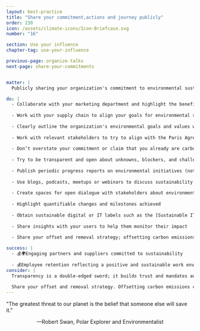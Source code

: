 ```yaml
---
layout: best-practice
title: "Share your commitment,actions and journey publicly"
order: 230
icon: /assets/climate-icons/Icon-Briefcase.svg
number: "16"

section: Use your influence
chapter-tag: use-your-influence

previous-page: organize-talks
next-page: share-your-commitments


matter: |
  Publicly sharing your organization's commitment to environmental sustainability fosters transparency, builds stakeholder trust, and amplifies impact by inspiring others. It demonstrates corporate responsibility, responding to increasing consumer and investor demand for companies prioritizing the planet and profit. As a product leader, you should publicly promote actions your organization takes from this document.

do: |
  - Collaborate with your marketing department and highlight the benefits of being open about your commitment to sustainability (in the product, in social media, to your investors and your community at large)
  
  - Work with your supply chain to align your goals for environmental sustainability and provide [supplier standards of practice](https://sustainablewebdesign.org/guidelines/5-16-create-a-supplier-standards-of-practice/)
  
  - Clearly outline the organization's environmental goals and values with near term goals (ideally yearly goals)
  
  - Work with relevant stakeholders to try to align with the Paris Agreement: 50% emissions reduction by 2030, (on [all three scopes](https://ghgprotocol.org/blog/you-too-can-master-value-chain-emissions)) then net-zero by 2050; Focus on cutting emissions by 90% first, then [remove or offset the remaining 10%](https://www.shopify.com/climate/buy-carbon-removal)
  
  - Don’t overstate your commitment or claim that you already are carbon-neutral or [net-zero](https://sciencebasedtargets.org/net-zero) (even if it is your objective, to reduce the risk of greenwashing)
  
  - Try to be transparent and open about unknowns, blockers, and challenges
  
  - Publish periodic progress reports on environmental initiatives (not only ESG reports)
  
  - Use blogs, podcasts, meetups or webinars to discuss sustainability efforts
  
  - Create spaces for open dialogue with stakeholders about environmental challenges and solutions
  
  - Highlight quantifiable changes and milestones achieved
  
  - Obtain sustainable digital or IT labels such as the [Sustainable IT label](https://label-nr.fr/en/how-does-it-work/)
  
  - Share insights with your users to help them monitor their impact
  
  - Share your offset and removal strategy; offsetting carbon emissions can be a controversial topic.

success: |
  - 💰🌍Engaging partners and suppliers committed to sustainability
  
  - 💰Employee retention reflecting a positive and sustainable work environment
consider: |
  Transparency is a double-edged sword; it builds trust and mandates authenticity. Every claim must be backed by tangible action to avoid accusations of "[greenwashing](https://www.investopedia.com/terms/g/greenwashing.asp)." Engaging in two-way conversations, actively seeking feedback, and being receptive to critiques can further enhance credibility. Collaborating with recognized environmental organizations or obtaining third-party verifications can bolster claims. A genuine commitment to the cause, consistent communication, and action are the foundations of a successful public sustainability narrative.
  
  Share your offset and removal strategy. Offsetting carbon emissions can be a controversial topic. Therefore, having credible corporate climate strategies that follow a clear mitigation hierarchy with long-term science-based targets helps to build trust.
---
```


<div class="bigquote">
  <span class="highlight">"The greatest threat to our planet is the belief that someone else will save it."</span>
</div>

<p style="text-align:center;">—Robert Swan, Polar Explorer and Environmentalist</p>
